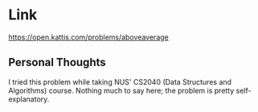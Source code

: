 # Link

https://open.kattis.com/problems/aboveaverage

## Personal Thoughts

I tried this problem while taking NUS' CS2040 (Data Structures and Algorithms) course. Nothing much to say here; the problem is pretty self-explanatory.
